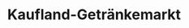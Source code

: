 ---
title: "Kaufland-Getränkemarkt"
url: /steinheim-an-der-murr/kaufland-getraenkemarkt/
shop: Getränke
---
